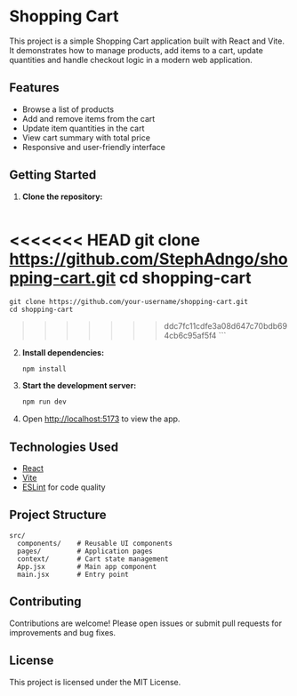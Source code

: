 # Shopping Cart

This project is a simple Shopping Cart application built with React and Vite. It demonstrates how to manage products, add items to a cart, update quantities and handle checkout logic in a modern web application.

## Features

- Browse a list of products
- Add and remove items from the cart
- Update item quantities in the cart
- View cart summary with total price
- Responsive and user-friendly interface

## Getting Started

1. **Clone the repository:**
    ```bash
<<<<<<< HEAD
    git clone https://github.com/StephAdngo/shopping-cart.git
    cd shopping-cart
=======
    git clone https://github.com/your-username/shopping-cart.git
    cd shopping-cart 
>>>>>>> ddc7fc11cdfe3a08d647c70bdb694cb6c95af5f4
    ```

2. **Install dependencies:**
    ```bash
    npm install
    ```

3. **Start the development server:**
    ```bash
    npm run dev
    ```

4. Open [http://localhost:5173](http://localhost:5173) to view the app.

## Technologies Used

- [React](https://react.dev/)
- [Vite](https://vitejs.dev/)
- [ESLint](https://eslint.org/) for code quality

## Project Structure

```
src/
  components/    # Reusable UI components
  pages/         # Application pages
  context/       # Cart state management
  App.jsx        # Main app component
  main.jsx       # Entry point
```

## Contributing

Contributions are welcome! Please open issues or submit pull requests for improvements and bug fixes.

## License

This project is licensed under the MIT License.
